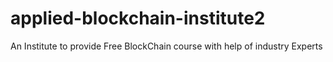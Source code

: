 # applied-blockchain-institute2
An Institute to provide Free BlockChain course with help of industry Experts
